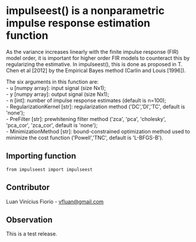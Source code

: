 # impulseest() is a nonparametric impulse response estimation function

As the variance increases linearly with the finite impulse response (FIR) model order, it is important for higher order FIR models to counteract this by regularizing the estimative. In impulseest(), this is done as proposed in T. Chen et al [2012] by the Empirical Bayes method (Carlin and Louis [1996]).

The six arguments in this function are: <br />
    - u [numpy array]: input signal (size Nx1); <br />
    - y [numpy array]: output signal (size Nx1); <br />
    - n [int]: number of impulse response estimates (default is n=100); <br />
    - RegularizationKernel [str]: regularization method ('DC','DI','TC', default is 'none'); <br />
    - PreFilter [str]: prewhitening filter method ('zca', 'pca', 'cholesky', 'pca_cor', 'zca_cor', default is 'none'); <br />
    - MinimizationMethod [str]: bound-constrained optimization method used to minimize the cost function ('Powell','TNC', default is 'L-BFGS-B').

## Importing function

```
from impulseest import impulseest
```

## Contributor

Luan Vinícius Fiorio - vfluan@gmail.com

## Observation

This is a test release.